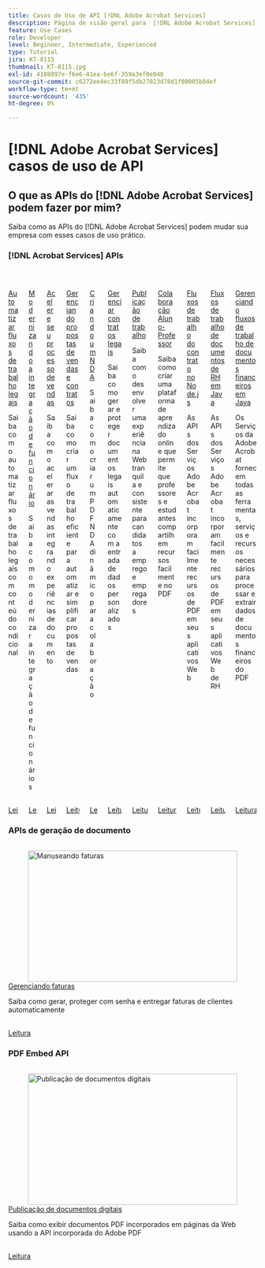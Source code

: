 ```yaml
---
title: Casos de Uso de API [!DNL Adobe Acrobat Services]
description: Página de visão geral para  [!DNL Adobe Acrobat Services] casos de uso de API
feature: Use Cases
role: Developer
level: Beginner, Intermediate, Experienced
type: Tutorial
jira: KT-8115
thumbnail: KT-8115.jpg
exl-id: 4188897e-f6e6-41ea-be6f-359a3ef0e040
source-git-commit: c6272ee4ec33f89f5db27023d78d1f08005b04ef
workflow-type: tm+mt
source-wordcount: '435'
ht-degree: 0%

---
```


# [!DNL Adobe Acrobat Services] casos de uso de API

## O que as APIs do [!DNL Adobe Acrobat Services] podem fazer por mim?

Saiba como as APIs do [!DNL Adobe Acrobat Services] podem mudar sua empresa com esses casos de uso prático.

### [!DNL Acrobat Services] APIs

<!-- START CARDS HTML - DO NOT MODIFY BY HAND -->
<div class="columns">
    <div class="column is-half-tablet is-half-desktop is-one-third-widescreen" aria-label="Automate legal workflows">
        <div class="card" style="height: 100%; display: flex; flex-direction: column; height: 100%;">
            <div class="card-image">
                <figure class="image x-is-16by9">
                    <a href="https://experienceleague.adobe.com/pt-br/docs/acrobat-services-learn/tutorials/usecases/automatelegalworkflows" title="Automatizar fluxos de trabalho legais" target="_self" rel="referrer">
                        <img class="is-bordered-r-small" src="https://experienceleague.adobe.com/pt-br/docs/acrobat-services-learn/tutorials/usecases/media_11d45ac52221eb0279a687861908ee87f8b9071fd.png?width=400&format=webply&optimize=medium" alt="Automatizar fluxos de trabalho legais"
                             style="width: 100%; aspect-ratio: 16 / 9; object-fit: cover; overflow: hidden; display: block; margin: auto;">
                    </a>
                </figure>
            </div>
            <div class="card-content is-padded-small" style="display: flex; flex-direction: column; flex-grow: 1; justify-content: space-between;">
                <div class="top-card-content">
                    <p class="headline is-size-6 has-text-weight-bold">
                        <a href="https://experienceleague.adobe.com/pt-br/docs/acrobat-services-learn/tutorials/usecases/automatelegalworkflows" target="_self" rel="referrer" title="Automatizar fluxos de trabalho legais">Automatizar fluxos de trabalho legais</a>
                    </p>
                    <p class="is-size-6">Saiba como automatizar fluxos de trabalho legais com conteúdo condicional</p>
                </div>
                <a href="https://experienceleague.adobe.com/pt-br/docs/acrobat-services-learn/tutorials/usecases/automatelegalworkflows" target="_self" rel="referrer" class="spectrum-Button spectrum-Button--outline spectrum-Button--primary spectrum-Button--sizeM" style="align-self: flex-start; margin-top: 1rem;">
                    <span class="spectrum-Button-label has-no-wrap has-text-weight-bold">Leitura</span>
                </a>
            </div>
        </div>
    </div>
    <div class="column is-half-tablet is-half-desktop is-one-third-widescreen" aria-label="Modernizing employee onboarding">
        <div class="card" style="height: 100%; display: flex; flex-direction: column; height: 100%;">
            <div class="card-image">
                <figure class="image x-is-16by9">
                    <a href="https://experienceleague.adobe.com/pt-br/docs/acrobat-services-learn/tutorials/usecases/employeeonboarding" title="Modernização da integração do funcionário" target="_self" rel="referrer">
                        <img class="is-bordered-r-small" src="https://experienceleague.adobe.com/pt-br/docs/acrobat-services-learn/tutorials/usecases/media_132a84764b759671006b4508a187b91ce708b060a.png?width=400&format=webply&optimize=medium" alt="Modernização da integração do funcionário"
                             style="width: 100%; aspect-ratio: 16 / 9; object-fit: cover; overflow: hidden; display: block; margin: auto;">
                    </a>
                </figure>
            </div>
            <div class="card-content is-padded-small" style="display: flex; flex-direction: column; flex-grow: 1; justify-content: space-between;">
                <div class="top-card-content">
                    <p class="headline is-size-6 has-text-weight-bold">
                        <a href="https://experienceleague.adobe.com/pt-br/docs/acrobat-services-learn/tutorials/usecases/employeeonboarding" target="_self" rel="referrer" title="Modernização da integração do funcionário">Modernizando a integração de funcionário</a>
                    </p>
                    <p class="is-size-6">Saiba como modernizar a integração de funcionários</p>
                </div>
                <a href="https://experienceleague.adobe.com/pt-br/docs/acrobat-services-learn/tutorials/usecases/employeeonboarding" target="_self" rel="referrer" class="spectrum-Button spectrum-Button--outline spectrum-Button--primary spectrum-Button--sizeM" style="align-self: flex-start; margin-top: 1rem;">
                    <span class="spectrum-Button-label has-no-wrap has-text-weight-bold">Leitura</span>
                </a>
            </div>
        </div>
    </div>
    <div class="column is-half-tablet is-half-desktop is-one-third-widescreen" aria-label="Accelerate your sales process">
        <div class="card" style="height: 100%; display: flex; flex-direction: column; height: 100%;">
            <div class="card-image">
                <figure class="image x-is-16by9">
                    <a href="https://experienceleague.adobe.com/pt-br/docs/acrobat-services-learn/tutorials/usecases/acceleratesales" title="Acelere seu processo de vendas" target="_self" rel="referrer">
                        <img class="is-bordered-r-small" src="https://experienceleague.adobe.com/pt-br/docs/acrobat-services-learn/tutorials/usecases/media_1ce553da02229c4a25bcf679ca8eb2b165e0b9019.png?width=400&format=webply&optimize=medium" alt="Acelere seu processo de vendas"
                             style="width: 100%; aspect-ratio: 16 / 9; object-fit: cover; overflow: hidden; display: block; margin: auto;">
                    </a>
                </figure>
            </div>
            <div class="card-content is-padded-small" style="display: flex; flex-direction: column; flex-grow: 1; justify-content: space-between;">
                <div class="top-card-content">
                    <p class="headline is-size-6 has-text-weight-bold">
                        <a href="https://experienceleague.adobe.com/pt-br/docs/acrobat-services-learn/tutorials/usecases/acceleratesales" target="_self" rel="referrer" title="Acelere seu processo de vendas">Acelere seu processo de vendas</a>
                    </p>
                    <p class="is-size-6">Saiba como acelerar as vendas integrando experiências de documento</p>
                </div>
                <a href="https://experienceleague.adobe.com/pt-br/docs/acrobat-services-learn/tutorials/usecases/acceleratesales" target="_self" rel="referrer" class="spectrum-Button spectrum-Button--outline spectrum-Button--primary spectrum-Button--sizeM" style="align-self: flex-start; margin-top: 1rem;">
                    <span class="spectrum-Button-label has-no-wrap has-text-weight-bold">Leitura</span>
                </a>
            </div>
        </div>
    </div>
    <div class="column is-half-tablet is-half-desktop is-one-third-widescreen" aria-label="Managing sales proposals and contracts">
        <div class="card" style="height: 100%; display: flex; flex-direction: column; height: 100%;">
            <div class="card-image">
                <figure class="image x-is-16by9">
                    <a href="https://experienceleague.adobe.com/pt-br/docs/acrobat-services-learn/tutorials/usecases/sales" title="Gerenciamento de propostas de vendas e contratos" target="_self" rel="referrer">
                        <img class="is-bordered-r-small" src="https://experienceleague.adobe.com/pt-br/docs/acrobat-services-learn/tutorials/usecases/media_179ae58be6f2a7a0fba8e0a76bd9f5099619f61b0.png?width=400&format=webply&optimize=medium" alt="Gerenciamento de propostas de vendas e contratos"
                             style="width: 100%; aspect-ratio: 16 / 9; object-fit: cover; overflow: hidden; display: block; margin: auto;">
                    </a>
                </figure>
            </div>
            <div class="card-content is-padded-small" style="display: flex; flex-direction: column; flex-grow: 1; justify-content: space-between;">
                <div class="top-card-content">
                    <p class="headline is-size-6 has-text-weight-bold">
                        <a href="https://experienceleague.adobe.com/pt-br/docs/acrobat-services-learn/tutorials/usecases/sales" target="_self" rel="referrer" title="Gerenciamento de propostas de vendas e contratos">Gerenciando propostas de vendas e contratos</a>
                    </p>
                    <p class="is-size-6">Saiba como criar um fluxo de trabalho eficiente para automatizar e simplificar propostas de vendas</p>
                </div>
                <a href="https://experienceleague.adobe.com/pt-br/docs/acrobat-services-learn/tutorials/usecases/sales" target="_self" rel="referrer" class="spectrum-Button spectrum-Button--outline spectrum-Button--primary spectrum-Button--sizeM" style="align-self: flex-start; margin-top: 1rem;">
                    <span class="spectrum-Button-label has-no-wrap has-text-weight-bold">Leitura</span>
                </a>
            </div>
        </div>
    </div>
    <div class="column is-half-tablet is-half-desktop is-one-third-widescreen" aria-label="Creating an NDA">
        <div class="card" style="height: 100%; display: flex; flex-direction: column; height: 100%;">
            <div class="card-image">
                <figure class="image x-is-16by9">
                    <a href="https://experienceleague.adobe.com/pt-br/docs/acrobat-services-learn/tutorials/usecases/nda" title="Criando um NDA" target="_self" rel="referrer">
                        <img class="is-bordered-r-small" src="https://experienceleague.adobe.com/pt-br/docs/acrobat-services-learn/tutorials/usecases/media_12b38eafbf76bee920fa3ab873d392432cdcae963.png?width=400&format=webply&optimize=medium" alt="Criando um NDA"
                             style="width: 100%; aspect-ratio: 16 / 9; object-fit: cover; overflow: hidden; display: block; margin: auto;">
                    </a>
                </figure>
            </div>
            <div class="card-content is-padded-small" style="display: flex; flex-direction: column; flex-grow: 1; justify-content: space-between;">
                <div class="top-card-content">
                    <p class="headline is-size-6 has-text-weight-bold">
                        <a href="https://experienceleague.adobe.com/pt-br/docs/acrobat-services-learn/tutorials/usecases/nda" target="_self" rel="referrer" title="Criando um NDA">Criando um NDA</a>
                    </p>
                    <p class="is-size-6">Saiba como criar um PDF NDA dinâmico para colaboração</p>
                </div>
                <a href="https://experienceleague.adobe.com/pt-br/docs/acrobat-services-learn/tutorials/usecases/nda" target="_self" rel="referrer" class="spectrum-Button spectrum-Button--outline spectrum-Button--primary spectrum-Button--sizeM" style="align-self: flex-start; margin-top: 1rem;">
                    <span class="spectrum-Button-label has-no-wrap has-text-weight-bold">Leitura</span>
                </a>
            </div>
        </div>
    </div>
    <div class="column is-half-tablet is-half-desktop is-one-third-widescreen" aria-label="Managing legal contracts">
        <div class="card" style="height: 100%; display: flex; flex-direction: column; height: 100%;">
            <div class="card-image">
                <figure class="image x-is-16by9">
                    <a href="https://experienceleague.adobe.com/pt-br/docs/acrobat-services-learn/tutorials/usecases/legal" title="Gerenciar contratos legais" target="_self" rel="referrer">
                        <img class="is-bordered-r-small" src="https://experienceleague.adobe.com/pt-br/docs/acrobat-services-learn/tutorials/usecases/media_175eb5e0acbeb769b4f69aa4ae5cf24ed55489d87.png?width=400&format=webply&optimize=medium" alt="Gerenciar contratos legais"
                             style="width: 100%; aspect-ratio: 16 / 9; object-fit: cover; overflow: hidden; display: block; margin: auto;">
                    </a>
                </figure>
            </div>
            <div class="card-content is-padded-small" style="display: flex; flex-direction: column; flex-grow: 1; justify-content: space-between;">
                <div class="top-card-content">
                    <p class="headline is-size-6 has-text-weight-bold">
                        <a href="https://experienceleague.adobe.com/pt-br/docs/acrobat-services-learn/tutorials/usecases/legal" target="_self" rel="referrer" title="Gerenciar contratos legais">Gerenciar contratos legais</a>
                    </p>
                    <p class="is-size-6">Saiba como gerar e proteger documentos legais automaticamente com a entrada de dados personalizados</p>
                </div>
                <a href="https://experienceleague.adobe.com/pt-br/docs/acrobat-services-learn/tutorials/usecases/legal" target="_self" rel="referrer" class="spectrum-Button spectrum-Button--outline spectrum-Button--primary spectrum-Button--sizeM" style="align-self: flex-start; margin-top: 1rem;">
                    <span class="spectrum-Button-label has-no-wrap has-text-weight-bold">Leitura</span>
                </a>
            </div>
        </div>
    </div>
    <div class="column is-half-tablet is-half-desktop is-one-third-widescreen" aria-label="Job posting">
        <div class="card" style="height: 100%; display: flex; flex-direction: column; height: 100%;">
            <div class="card-image">
                <figure class="image x-is-16by9">
                    <a href="https://experienceleague.adobe.com/pt-br/docs/acrobat-services-learn/tutorials/usecases/jobposting" title="Lançamento de trabalho" target="_self" rel="referrer">
                        <img class="is-bordered-r-small" src="https://experienceleague.adobe.com/pt-br/docs/acrobat-services-learn/tutorials/usecases/media_1487ad3b5c3c12b24a1c44420ac612f7a5b06d16a.png?width=400&format=webply&optimize=medium" alt="Lançamento de trabalho"
                             style="width: 100%; aspect-ratio: 16 / 9; object-fit: cover; overflow: hidden; display: block; margin: auto;">
                    </a>
                </figure>
            </div>
            <div class="card-content is-padded-small" style="display: flex; flex-direction: column; flex-grow: 1; justify-content: space-between;">
                <div class="top-card-content">
                    <p class="headline is-size-6 has-text-weight-bold">
                        <a href="https://experienceleague.adobe.com/pt-br/docs/acrobat-services-learn/tutorials/usecases/jobposting" target="_self" rel="referrer" title="Lançamento de trabalho">Publicação de trabalho</a>
                    </p>
                    <p class="is-size-6">Saiba como desenvolver uma experiência na Web tranquila e consistente para candidatos a emprego e empregadores</p>
                </div>
                <a href="https://experienceleague.adobe.com/pt-br/docs/acrobat-services-learn/tutorials/usecases/jobposting" target="_self" rel="referrer" class="spectrum-Button spectrum-Button--outline spectrum-Button--primary spectrum-Button--sizeM" style="align-self: flex-start; margin-top: 1rem;">
                    <span class="spectrum-Button-label has-no-wrap has-text-weight-bold">Leitura</span>
                </a>
            </div>
        </div>
    </div>
    <div class="column is-half-tablet is-half-desktop is-one-third-widescreen" aria-label="Student-Teacher collaboration">
        <div class="card" style="height: 100%; display: flex; flex-direction: column; height: 100%;">
            <div class="card-image">
                <figure class="image x-is-16by9">
                    <a href="https://experienceleague.adobe.com/pt-br/docs/acrobat-services-learn/tutorials/usecases/educationcollab" title="Colaboração entre aluno e professor" target="_self" rel="referrer">
                        <img class="is-bordered-r-small" src="https://experienceleague.adobe.com/pt-br/docs/acrobat-services-learn/tutorials/usecases/media_1746197c35f5bd2d66f8cd58e090c5e4fa7a3b5f2.png?width=400&format=webply&optimize=medium" alt="Colaboração entre aluno e professor"
                             style="width: 100%; aspect-ratio: 16 / 9; object-fit: cover; overflow: hidden; display: block; margin: auto;">
                    </a>
                </figure>
            </div>
            <div class="card-content is-padded-small" style="display: flex; flex-direction: column; flex-grow: 1; justify-content: space-between;">
                <div class="top-card-content">
                    <p class="headline is-size-6 has-text-weight-bold">
                        <a href="https://experienceleague.adobe.com/pt-br/docs/acrobat-services-learn/tutorials/usecases/educationcollab" target="_self" rel="referrer" title="Colaboração entre aluno e professor">Colaboração Aluno-Professor</a>
                    </p>
                    <p class="is-size-6">Saiba como criar uma plataforma de aprendizado online que permite que professores e estudantes compartilhem recursos facilmente no PDF</p>
                </div>
                <a href="https://experienceleague.adobe.com/pt-br/docs/acrobat-services-learn/tutorials/usecases/educationcollab" target="_self" rel="referrer" class="spectrum-Button spectrum-Button--outline spectrum-Button--primary spectrum-Button--sizeM" style="align-self: flex-start; margin-top: 1rem;">
                    <span class="spectrum-Button-label has-no-wrap has-text-weight-bold">Leitura</span>
                </a>
            </div>
        </div>
    </div>
    <div class="column is-half-tablet is-half-desktop is-one-third-widescreen" aria-label="Agreement workflows in Node.js">
        <div class="card" style="height: 100%; display: flex; flex-direction: column; height: 100%;">
            <div class="card-image">
                <figure class="image x-is-16by9">
                    <a href="https://experienceleague.adobe.com/pt-br/docs/acrobat-services-learn/tutorials/usecases/agreementworkflowsnodejs" title="Fluxos de trabalho do contrato no Node.js" target="_self" rel="referrer">
                        <img class="is-bordered-r-small" src="https://experienceleague.adobe.com/pt-br/docs/acrobat-services-learn/tutorials/usecases/media_1a1148ebfe4641258d91065e83c2d39be0e918c38.png?width=400&format=webply&optimize=medium" alt="Fluxos de trabalho do contrato no Node.js"
                             style="width: 100%; aspect-ratio: 16 / 9; object-fit: cover; overflow: hidden; display: block; margin: auto;">
                    </a>
                </figure>
            </div>
            <div class="card-content is-padded-small" style="display: flex; flex-direction: column; flex-grow: 1; justify-content: space-between;">
                <div class="top-card-content">
                    <p class="headline is-size-6 has-text-weight-bold">
                        <a href="https://experienceleague.adobe.com/pt-br/docs/acrobat-services-learn/tutorials/usecases/agreementworkflowsnodejs" target="_self" rel="referrer" title="Fluxos de trabalho do contrato no Node.js">Fluxos de trabalho do contrato no Node.js</a>
                    </p>
                    <p class="is-size-6">As APIs dos Serviços Adobe Acrobat incorporam facilmente recursos de PDF em seus aplicativos Web</p>
                </div>
                <a href="https://experienceleague.adobe.com/pt-br/docs/acrobat-services-learn/tutorials/usecases/agreementworkflowsnodejs" target="_self" rel="referrer" class="spectrum-Button spectrum-Button--outline spectrum-Button--primary spectrum-Button--sizeM" style="align-self: flex-start; margin-top: 1rem;">
                    <span class="spectrum-Button-label has-no-wrap has-text-weight-bold">Leitura</span>
                </a>
            </div>
        </div>
    </div>
    <div class="column is-half-tablet is-half-desktop is-one-third-widescreen" aria-label="HR document workflows in Java">
        <div class="card" style="height: 100%; display: flex; flex-direction: column; height: 100%;">
            <div class="card-image">
                <figure class="image x-is-16by9">
                    <a href="https://experienceleague.adobe.com/pt-br/docs/acrobat-services-learn/tutorials/usecases/hragreementworkflowsjava" title="Fluxos de trabalho de documentos de RH em Java" target="_self" rel="referrer">
                        <img class="is-bordered-r-small" src="https://experienceleague.adobe.com/pt-br/docs/acrobat-services-learn/tutorials/usecases/media_16549bea7754eaa4cfefb538aa4589ff68530a1fd.png?width=400&format=webply&optimize=medium" alt="Fluxos de trabalho de documentos de RH em Java"
                             style="width: 100%; aspect-ratio: 16 / 9; object-fit: cover; overflow: hidden; display: block; margin: auto;">
                    </a>
                </figure>
            </div>
            <div class="card-content is-padded-small" style="display: flex; flex-direction: column; flex-grow: 1; justify-content: space-between;">
                <div class="top-card-content">
                    <p class="headline is-size-6 has-text-weight-bold">
                        <a href="https://experienceleague.adobe.com/pt-br/docs/acrobat-services-learn/tutorials/usecases/hragreementworkflowsjava" target="_self" rel="referrer" title="Fluxos de trabalho de documentos de RH em Java">Fluxos de trabalho de documentos de RH em Java</a>
                    </p>
                    <p class="is-size-6">As APIs dos Serviços Adobe Acrobat incorporam facilmente recursos de PDF em seus aplicativos Web de RH</p>
                </div>
                <a href="https://experienceleague.adobe.com/pt-br/docs/acrobat-services-learn/tutorials/usecases/hragreementworkflowsjava" target="_self" rel="referrer" class="spectrum-Button spectrum-Button--outline spectrum-Button--primary spectrum-Button--sizeM" style="align-self: flex-start; margin-top: 1rem;">
                    <span class="spectrum-Button-label has-no-wrap has-text-weight-bold">Leitura</span>
                </a>
            </div>
        </div>
    </div>
    <div class="column is-half-tablet is-half-desktop is-one-third-widescreen" aria-label="Managing financial document workflows in Java">
        <div class="card" style="height: 100%; display: flex; flex-direction: column; height: 100%;">
            <div class="card-image">
                <figure class="image x-is-16by9">
                    <a href="https://experienceleague.adobe.com/pt-br/docs/acrobat-services-learn/tutorials/usecases/financeworkflowsjava" title="Gerenciamento de fluxos de trabalho de documentos financeiros em Java" target="_self" rel="referrer">
                        <img class="is-bordered-r-small" src="https://experienceleague.adobe.com/pt-br/docs/acrobat-services-learn/tutorials/usecases/media_14763e77cca336e72797a4b6964a94311623df148.png?width=400&format=webply&optimize=medium" alt="Gerenciamento de fluxos de trabalho de documentos financeiros em Java"
                             style="width: 100%; aspect-ratio: 16 / 9; object-fit: cover; overflow: hidden; display: block; margin: auto;">
                    </a>
                </figure>
            </div>
            <div class="card-content is-padded-small" style="display: flex; flex-direction: column; flex-grow: 1; justify-content: space-between;">
                <div class="top-card-content">
                    <p class="headline is-size-6 has-text-weight-bold">
                        <a href="https://experienceleague.adobe.com/pt-br/docs/acrobat-services-learn/tutorials/usecases/financeworkflowsjava" target="_self" rel="referrer" title="Gerenciamento de fluxos de trabalho de documentos financeiros em Java">Gerenciando fluxos de trabalho de documentos financeiros em Java</a>
                    </p>
                    <p class="is-size-6">Os Serviços da Adobe Acrobat fornecem todas as ferramentas, serviços e recursos necessários para processar e extrair dados de documentos financeiros do PDF</p>
                </div>
                <a href="https://experienceleague.adobe.com/pt-br/docs/acrobat-services-learn/tutorials/usecases/financeworkflowsjava" target="_self" rel="referrer" class="spectrum-Button spectrum-Button--outline spectrum-Button--primary spectrum-Button--sizeM" style="align-self: flex-start; margin-top: 1rem;">
                    <span class="spectrum-Button-label has-no-wrap has-text-weight-bold">Leitura</span>
                </a>
            </div>
        </div>
    </div>
</div>
<!-- END CARDS HTML - DO NOT MODIFY BY HAND -->


### APIs de geração de documento

<!-- START CARDS HTML - DO NOT MODIFY BY HAND -->
<div class="columns">
    <div class="column is-half-tablet is-half-desktop is-one-third-widescreen" aria-label="Handling invoices">
        <div class="card" style="height: 100%; display: flex; flex-direction: column; height: 100%;">
            <div class="card-image">
                <figure class="image x-is-16by9">
                    <a href="https://experienceleague.adobe.com/pt-br/docs/acrobat-services-learn/tutorials/usecases/invoices" title="Manuseando faturas" target="_self" rel="referrer">
                        <img class="is-bordered-r-small" src="https://experienceleague.adobe.com/pt-br/docs/acrobat-services-learn/tutorials/usecases/media_1ff9a75e31fa990e15e1010e05fd751371eaf0a8c.png?width=400&format=webply&optimize=medium" alt="Manuseando faturas"
                             style="width: 100%; aspect-ratio: 16 / 9; object-fit: cover; overflow: hidden; display: block; margin: auto;">
                    </a>
                </figure>
            </div>
            <div class="card-content is-padded-small" style="display: flex; flex-direction: column; flex-grow: 1; justify-content: space-between;">
                <div class="top-card-content">
                    <p class="headline is-size-6 has-text-weight-bold">
                        <a href="https://experienceleague.adobe.com/pt-br/docs/acrobat-services-learn/tutorials/usecases/invoices" target="_self" rel="referrer" title="Manuseando faturas">Gerenciando faturas</a>
                    </p>
                    <p class="is-size-6">Saiba como gerar, proteger com senha e entregar faturas de clientes automaticamente</p>
                </div>
                <a href="https://experienceleague.adobe.com/pt-br/docs/acrobat-services-learn/tutorials/usecases/invoices" target="_self" rel="referrer" class="spectrum-Button spectrum-Button--outline spectrum-Button--primary spectrum-Button--sizeM" style="align-self: flex-start; margin-top: 1rem;">
                    <span class="spectrum-Button-label has-no-wrap has-text-weight-bold">Leitura</span>
                </a>
            </div>
        </div>
    </div>
</div>
<!-- END CARDS HTML - DO NOT MODIFY BY HAND -->

### PDF Embed API

<!-- START CARDS HTML - DO NOT MODIFY BY HAND -->
<div class="columns">
    <div class="column is-half-tablet is-half-desktop is-one-third-widescreen" aria-label="Digital document publishing">
        <div class="card" style="height: 100%; display: flex; flex-direction: column; height: 100%;">
            <div class="card-image">
                <figure class="image x-is-16by9">
                    <a href="https://experienceleague.adobe.com/pt-br/docs/acrobat-services-learn/tutorials/usecases/ddppdfembedapi" title="Publicação de documentos digitais" target="_self" rel="referrer">
                        <img class="is-bordered-r-small" src="https://experienceleague.adobe.com/pt-br/docs/acrobat-services-learn/tutorials/usecases/media_1d8ea2c326af9b7ee0af2fe969a594108bf01b97b.png?width=400&format=webply&optimize=medium" alt="Publicação de documentos digitais"
                             style="width: 100%; aspect-ratio: 16 / 9; object-fit: cover; overflow: hidden; display: block; margin: auto;">
                    </a>
                </figure>
            </div>
            <div class="card-content is-padded-small" style="display: flex; flex-direction: column; flex-grow: 1; justify-content: space-between;">
                <div class="top-card-content">
                    <p class="headline is-size-6 has-text-weight-bold">
                        <a href="https://experienceleague.adobe.com/pt-br/docs/acrobat-services-learn/tutorials/usecases/ddppdfembedapi" target="_self" rel="referrer" title="Publicação de documentos digitais">Publicação de documentos digitais</a>
                    </p>
                    <p class="is-size-6">Saiba como exibir documentos PDF incorporados em páginas da Web usando a API incorporada do Adobe PDF</p>
                </div>
                <a href="https://experienceleague.adobe.com/pt-br/docs/acrobat-services-learn/tutorials/usecases/ddppdfembedapi" target="_self" rel="referrer" class="spectrum-Button spectrum-Button--outline spectrum-Button--primary spectrum-Button--sizeM" style="align-self: flex-start; margin-top: 1rem;">
                    <span class="spectrum-Button-label has-no-wrap has-text-weight-bold">Leitura</span>
                </a>
            </div>
        </div>
    </div>
</div>
<!-- END CARDS HTML - DO NOT MODIFY BY HAND -->
